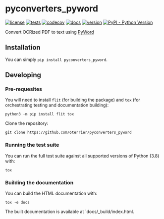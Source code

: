# pyconverters_pyword

[![license](https://img.shields.io/github/license/oterrier/pyconverters_pyword)](https://github.com/oterrier/pyconverters_pyword/blob/master/LICENSE)
[![tests](https://github.com/oterrier/pyconverters_pyword/workflows/tests/badge.svg)](https://github.com/oterrier/pyconverters_pyword/actions?query=workflow%3Atests)
[![codecov](https://img.shields.io/codecov/c/github/oterrier/pyconverters_pyword)](https://codecov.io/gh/oterrier/pyconverters_pyword)
[![docs](https://img.shields.io/readthedocs/pyconverters_pyword)](https://pyconverters_pyword.readthedocs.io)
[![version](https://img.shields.io/pypi/v/pyconverters_pyword)](https://pypi.org/project/pyconverters_pyword/)
[![PyPI - Python Version](https://img.shields.io/pypi/pyversions/pyconverters_pyword)](https://pypi.org/project/pyconverters_pyword/)

Convert OCRized PDF to text using [PyWord](https://github.com/pyword/PyWord)

## Installation

You can simply `pip install pyconverters_pyword`.

## Developing

### Pre-requesites

You will need to install `flit` (for building the package) and `tox` (for orchestrating testing and documentation building):

```
python3 -m pip install flit tox
```

Clone the repository:

```
git clone https://github.com/oterrier/pyconverters_pyword
```

### Running the test suite

You can run the full test suite against all supported versions of Python (3.8) with:

```
tox
```

### Building the documentation

You can build the HTML documentation with:

```
tox -e docs
```

The built documentation is available at `docs/_build/index.html.
